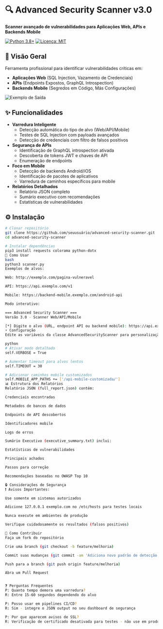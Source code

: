 # 🔍 Advanced Security Scanner v3.0

**Scanner avançado de vulnerabilidades para Aplicações Web, APIs e Backends Mobile**

[![Python 3.8+](https://img.shields.io/badge/Python-3.8+-blue.svg)](https://www.python.org/downloads/)
[![Licença: MIT](https://img.shields.io/badge/Licença-MIT-red.svg)](https://opensource.org/licenses/MIT)

## 📑 Visão Geral

Ferramenta profissional para identificar vulnerabilidades críticas em:
- **Aplicações Web** (SQL Injection, Vazamento de Credenciais)
- **APIs** (Endpoints Expostos, GraphQL Introspection)
- **Backends Mobile** (Segredos em Código, Más Configurações)

![Exemplo de Saída](https://via.placeholder.com/600x200.png?text=Exemplo+de+Saída)

## ✨ Funcionalidades

- **Varredura Inteligente**
  - Detecção automática do tipo de alvo (Web/API/Mobile)
  - Testes de SQL Injection com payloads avançados
  - Detecção de credenciais com filtro de falsos positivos
- **Segurança de APIs**
  - Identificação de GraphQL introspection ativada
  - Descoberta de tokens JWT e chaves de API
  - Enumeração de endpoints
- **Foco em Mobile**
  - Detecção de backends Android/iOS
  - Identificação de pacotes de aplicativos
  - Varredura de caminhos específicos para mobile
- **Relatórios Detalhados**
  - Relatório JSON completo
  - Sumário executivo com recomendações
  - Estatísticas de vulnerabilidades

## ⚙️ Instalação

```bash
# Clonar repositório
git clone https://github.com/seuusuário/advanced-security-scanner.git
cd advanced-security-scanner

# Instalar dependências
pip3 install requests colorama python-dotx
🚀 Como Usar
bash
python3 scanner.py
Exemplos de alvos:

Web: http://exemplo.com/pagina-vulneravel

API: https://api.exemplo.com/v1

Mobile: https://backend-mobile.exemplo.com/android-api

Modo interativo:

=== Advanced Security Scanner ===
Versão 3.0 - Scanner Web/API/Mobile

[*] Digite o alvo (URL, endpoint API ou backend mobile): https://api.exemplo.com/graphql
⚡️ Configuração
Edite as variáveis da classe AdvancedSecurityScanner para personalização:

python
# Ativar modo detalhado
self.VERBOSE = True

# Aumentar timeout para alvos lentos
self.TIMEOUT = 30  

# Adicionar caminhos mobile customizados
self.MOBILE_APP_PATHS += ['/api-mobile-customizada/']
📊 Estrutura dos Relatórios
Relatório JSON (full_report.json) contém:

Credenciais encontradas

Metadados de bancos de dados

Endpoints de API descobertos

Identificadores mobile

Logs de erros

Sumário Executivo (executive_summary.txt) inclui:

Estatísticas de vulnerabilidades

Principais achados

Passos para correção

Recomendações baseadas no OWASP Top 10

🔒 Considerações de Segurança
❗ Avisos Importantes:

Use somente em sistemas autorizados

Adicione 127.0.0.1 exemplo.com no /etc/hosts para testes locais

Nunca execute em ambientes de produção

Verifique cuidadosamente os resultados (falsos positivos)

🤝 Como Contribuir
Faça um fork do repositório

Crie uma branch (git checkout -b feature/melhoria)

Commit suas mudanças (git commit -am 'Adiciona novo padrão de detecção')

Push para a branch (git push origin feature/melhoria)

Abra um Pull Request


❓ Perguntas Frequentes
P: Quanto tempo demora uma varredura?
R: Entre 15-60 segundos dependendo do alvo

P: Posso usar em pipelines CI/CD?
R: Sim - integre o JSON output no seu dashboard de segurança

P: Por que aparecem avisos de SSL?
R: Verificação de certificado desativada para testes - não use em produção
